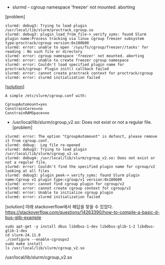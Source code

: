 * slurmd - cgroup namespace 'freezer' not mounted. aborting

[problem]
```
slurmd: debug3: Trying to load plugin /usr/local/lib/slurm/proctrack_cgroup.so
slurmd: debug3: plugin_load_from_file->_verify_syms: found Slurm plugin name:Process tracking via linux cgroup freezer subsystem type:proctrack/cgroup version:0x180b00
slurmd: error: unable to open '/sys/fs/cgroup/freezer//tasks' for reading : No such file or directory
slurmd: error: cgroup namespace 'freezer' not mounted. aborting
slurmd: error: unable to create freezer cgroup namespace
slurmd: error: Couldn't load specified plugin name for proctrack/cgroup: Plugin init() callback failed
slurmd: error: cannot create proctrack context for proctrack/cgroup
slurmd: error: slurmd initialization failed
```

[[solution]](https://stackoverflow.com/questions/62641323/error-cgroup-namespace-freezer-not-mounted-aborting)
```
A simple /etc/slurm/cgroup.conf with:

CgroupAutomount=yes
ConstrainCores=no
ConstrainRAMSpace=no
```

* /usr/local/lib/slurm/cgroup_v2.so: Does not exist or not a regular file.
[problem]
```
slurmd: error: The option "CgroupAutomount" is defunct, please remove it from cgroup.conf.
slurmd: debug:  Log file re-opened
slurmd: debug3: Trying to load plugin /usr/local/lib/slurm/cgroup_v2.so
slurmd: debug4: /usr/local/lib/slurm/cgroup_v2.so: Does not exist or not a regular file.
slurmd: error: Couldn't find the specified plugin name for cgroup/v2 looking at all files
slurmd: debug3: plugin_peek->_verify_syms: found Slurm plugin name:Cgroup v1 plugin type:cgroup/v1 version:0x180b00
slurmd: error: cannot find cgroup plugin for cgroup/v2
slurmd: error: cannot create cgroup context for cgroup/v2
slurmd: error: Unable to initialize cgroup plugin
slurmd: error: slurmd initialization failed
```

[solution]
아래 stackoverflow에서 해답을 찾을 수 있었다.   
https://stackoverflow.com/questions/14263390/how-to-compile-a-basic-d-bus-glib-example

```
sudo apt-get -y install dbus libdbus-1-dev libdbus-glib-1-2 libdbus-glib-1-dev
cd slurm-24.11.0
./configure --enable-cgroupv2
sudo make install
ls /usr/local/lib/slurm/cgroup_v2.so
```
/usr/local/lib/slurm/cgroup_v2.so


